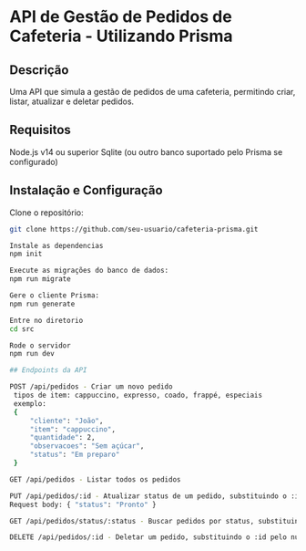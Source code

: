 # API de Gestão de Pedidos de Cafeteria - Utilizando Prisma

## Descrição

Uma API que simula a gestão de pedidos de uma cafeteria, permitindo criar, listar, atualizar e deletar pedidos.

## Requisitos

Node.js v14 ou superior
Sqlite (ou outro banco suportado pelo Prisma se configurado)

## Instalação e Configuração

Clone o repositório:
   ```sh
   git clone https://github.com/seu-usuario/cafeteria-prisma.git

   Instale as dependencias
   npm init

   Execute as migrações do banco de dados:
   npm run migrate

   Gere o cliente Prisma:
   npm run generate

   Entre no diretorio
   cd src

   Rode o servidor
   npm run dev

## Endpoints da API

POST /api/pedidos - Criar um novo pedido
    tipos de item: cappuccino, expresso, coado, frappé, especiais
    exemplo: 
    {
        "cliente": "João",
        "item": "cappuccino",
        "quantidade": 2,
        "observacoes": "Sem açúcar",
        "status": "Em preparo"
    }

GET /api/pedidos - Listar todos os pedidos

PUT /api/pedidos/:id - Atualizar status de um pedido, substituindo o :id pelo numero do id que se deseja
Request body: { "status": "Pronto" }

GET /api/pedidos/status/:status - Buscar pedidos por status, substituindo pelos valores (EmPreparo, Pronto, Entregue, Cancelado)

DELETE /api/pedidos/:id - Deletar um pedido, substituindo o :id pelo numero do id que se deseja